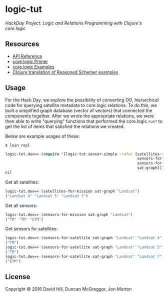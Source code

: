 # logic-tut

*HackDay Project: Logic and Relations Programming with Clojure's core.logic*


## Resources

* [API Reference](https://clojure.github.io/core.logic/)
* [core.logic Primer](https://github.com/clojure/core.logic/wiki/A-Core.logic-Primer)
* [core.logic Examples](https://github.com/clojure/core.logic/wiki/Examples)
* [Clojure translation of Reasoned Schemer examples](https://github.com/matlux/the-reasoned-schemer-clojure/blob/master/src/reasoned_schemer_clj/core.clj)


## Usage

For the Hack Day, we explore the possibility of converting OO, hierarchical code for querying satellite metadata to core.logic relations. To do this, we built a simplified graph database (vector of vectors) that connected the components together. After we wrote the appropriate relations, we were then able to write "querying" functions that performed the core.logic ``run*`` to get the list of items that satisfied the relations we created.

Below are example usages of these:

```
$ lein repl
```
```clj
logic-tut.dev=> (require '[logic-tut.sensor-simple :refer [satellites-for-mission
                                                           sensors-for-mission
                                                           sensors-for-satellite
                                                           sat-graph]])
nil
```

Get all satellites:

```clj
logic-tut.dev=> (satellites-for-mission sat-graph "Landsat")
("Landsat 4" "Landsat 5" "Landsat 7")
```

Get all sensors:

```clj
logic-tut.dev=> (sensors-for-mission sat-graph "Landsat")
("TM" "TM" "ETM")
```

Get sensors for satellites:

```clj
logic-tut.dev=> (sensors-for-satellite sat-graph "Landsat" "Landsat 4")
("TM")
logic-tut.dev=> (sensors-for-satellite sat-graph "Landsat" "Landsat 5")
("TM")
logic-tut.dev=> (sensors-for-satellite sat-graph "Landsat" "Landsat 7")
("ETM")
```


## License

Copyright © 2016 David Hill, Duncan McGreggor, Jon Morton
